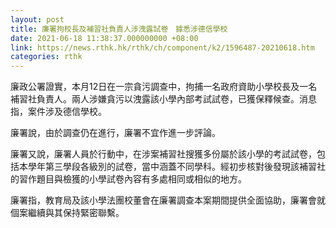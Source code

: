 ```yaml
---
layout: post
title: 廉署拘校長及補習社負責人涉洩露試卷　據悉涉德信學校
date: 2021-06-18 11:38:37.000000000 +08:00
link: https://news.rthk.hk/rthk/ch/component/k2/1596487-20210618.htm
categories: rthk
---
```


廉政公署證實，本月12日在一宗貪污調查中，拘捕一名政府資助小學校長及一名補習社負責人。兩人涉嫌貪污以洩露該小學內部考試試卷，已獲保釋候查。消息指，案件涉及德信學校。

廉署說，由於調查仍在進行，廉署不宜作進一步評論。

廉署又說，廉署人員於行動中，在涉案補習社搜獲多份屬於該小學的考試試卷，包括本學年第三學段各級別的試卷，當中涵蓋不同學科。經初步核對後發現該補習社的習作題目與檢獲的小學試卷內容有多處相同或相似的地方。

廉署指，教育局及該小學法團校董會在廉署調查本案期間提供全面協助，廉署會就個案繼續與其保持緊密聯繫。
